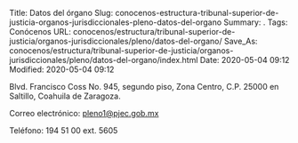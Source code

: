 Title: Datos del órgano
Slug: conocenos-estructura-tribunal-superior-de-justicia-organos-jurisdiccionales-pleno-datos-del-organo
Summary: .
Tags: Conócenos
URL: conocenos/estructura/tribunal-superior-de-justicia/organos-jurisdiccionales/pleno/datos-del-organo/
Save_As: conocenos/estructura/tribunal-superior-de-justicia/organos-jurisdiccionales/pleno/datos-del-organo/index.html
Date: 2020-05-04 09:12
Modified: 2020-05-04 09:12



Blvd. Francisco Coss No. 945, segundo piso, Zona Centro, C.P. 25000 en Saltillo, Coahuila de Zaragoza.

Correo electrónico: pleno1@pjec.gob.mx

Teléfono: 194 51 00  ext. 5605



